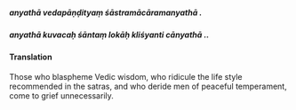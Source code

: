 ##### anyathā vedapāṇḍityaṃ śāstramācāramanyathā .
##### anyathā kuvacaḥ śāntaṃ lokāḥ kliśyanti cānyathā ..

#### Translation

Those who blaspheme Vedic wisdom, who ridicule the life style recommended in the satras, and who deride men of peaceful temperament, come to grief unnecessarily.